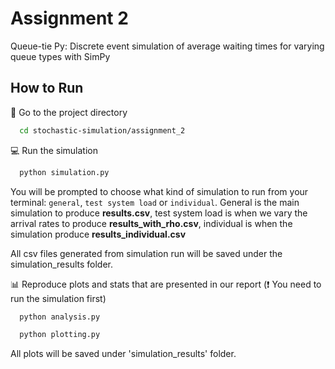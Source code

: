 # Assignment 2
Queue-tie Py: Discrete event simulation of average waiting times for varying queue types with SimPy

## How to Run
📁 Go to the project directory
```bash
  cd stochastic-simulation/assignment_2
```

💻  Run the simulation
```bash
  python simulation.py
```
You will be prompted to choose what kind of simulation to run from your terminal: `general`, `test system load` or `individual`.
General is the main simulation to produce **results.csv**, test system load is when we vary the arrival rates to produce **results_with_rho.csv**, individual is when the simulation produce **results_individual.csv**

All csv files generated from simulation run will be saved under the simulation_results folder.

📊 Reproduce plots and stats that are presented in our report (❗ You need to run the simulation first)
```bash
  python analysis.py
```

```bash
  python plotting.py
```
All plots will be saved under 'simulation_results' folder.

